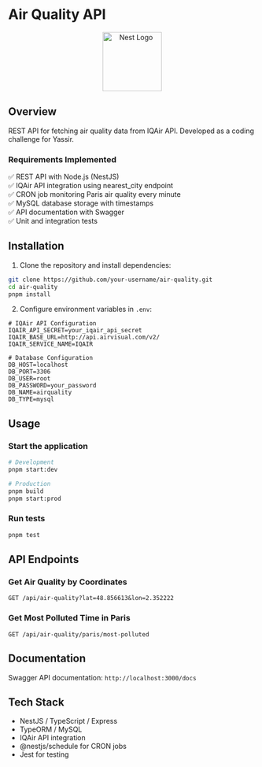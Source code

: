 # Air Quality API

<p align="center">
  <img src="https://nestjs.com/img/logo-small.svg" width="120" alt="Nest Logo" />
</p>

## Overview

REST API for fetching air quality data from IQAir API. Developed as a coding challenge for Yassir.

### Requirements Implemented

✅ REST API with Node.js (NestJS)  
✅ IQAir API integration using nearest_city endpoint  
✅ CRON job monitoring Paris air quality every minute  
✅ MySQL database storage with timestamps  
✅ API documentation with Swagger  
✅ Unit and integration tests

## Installation

1. Clone the repository and install dependencies:
```bash
git clone https://github.com/your-username/air-quality.git
cd air-quality
pnpm install
```

2. Configure environment variables in `.env`:
```env
# IQAir API Configuration
IQAIR_API_SECRET=your_iqair_api_secret
IQAIR_BASE_URL=http://api.airvisual.com/v2/
IQAIR_SERVICE_NAME=IQAIR

# Database Configuration
DB_HOST=localhost
DB_PORT=3306
DB_USER=root
DB_PASSWORD=your_password
DB_NAME=airquality
DB_TYPE=mysql
```

## Usage

### Start the application
```bash
# Development
pnpm start:dev

# Production
pnpm build
pnpm start:prod
```

### Run tests
```bash
pnpm test
```

## API Endpoints

### Get Air Quality by Coordinates
```
GET /api/air-quality?lat=48.856613&lon=2.352222
```

### Get Most Polluted Time in Paris
```
GET /api/air-quality/paris/most-polluted
```

## Documentation

Swagger API documentation: `http://localhost:3000/docs`

## Tech Stack

- NestJS / TypeScript / Express
- TypeORM / MySQL
- IQAir API integration
- @nestjs/schedule for CRON jobs
- Jest for testing
